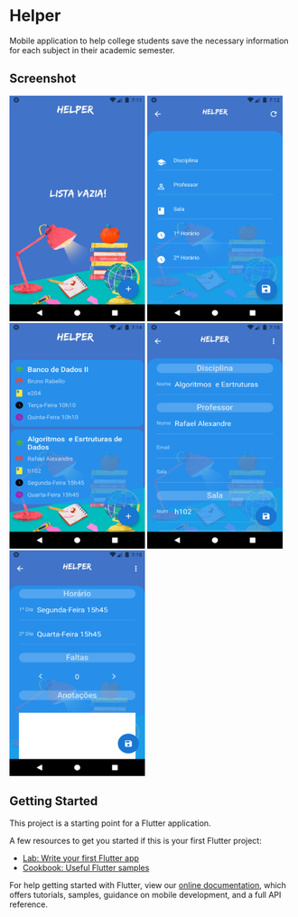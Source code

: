 # Helper
Mobile application to help college students save the necessary information for each subject in their academic semester.

## Screenshot
 <img src="images/Screenshot_1.png" height="400" width="240"> 
 <img src="images/Screenshot_2.png" height="400" width="240">
 <img src="images/Screenshot_3.png" height="400" width="240"> 
 <img src="images/Screenshot_4.png" height="400" width="240">
 <img src="images/Screenshot_5.png" height="400" width="240">

## Getting Started
 This project is a starting point for a Flutter application.

A few resources to get you started if this is your first Flutter project:

- [Lab: Write your first Flutter app](https://flutter.dev/docs/get-started/codelab)
- [Cookbook: Useful Flutter samples](https://flutter.dev/docs/cookbook)

For help getting started with Flutter, view our
[online documentation](https://flutter.dev/docs), which offers tutorials,
samples, guidance on mobile development, and a full API reference.

